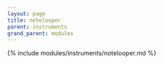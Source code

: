 ```yaml
---
layout: page
title: notelooper
parent: instruments
grand_parent: modules
---
```


{% include modules/instruments/notelooper.md %}

